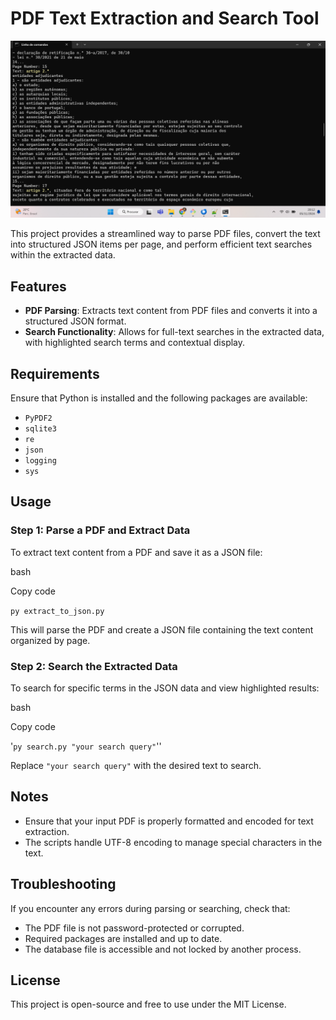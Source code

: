 PDF Text Extraction and Search Tool
===================================

![Project Screenshot](screenshot.png)

This project provides a streamlined way to parse PDF files, convert the text into structured JSON items per page, and perform efficient text searches within the extracted data.

Features
--------

-   **PDF Parsing**: Extracts text content from PDF files and converts it into a structured JSON format.
-   **Search Functionality**: Allows for full-text searches in the extracted data, with highlighted search terms and contextual display.

Requirements
------------

Ensure that Python is installed and the following packages are available:

-   `PyPDF2`
-   `sqlite3`
-   `re`
-   `json`
-   `logging`
-   `sys`

Usage
-----

### Step 1: Parse a PDF and Extract Data

To extract text content from a PDF and save it as a JSON file:

bash

Copy code

`py extract_to_json.py`

This will parse the PDF and create a JSON file containing the text content organized by page.

### Step 2: Search the Extracted Data

To search for specific terms in the JSON data and view highlighted results:

bash

Copy code

'`py search.py "your search query"`''

Replace `"your search query"` with the desired text to search.

Notes
-----

-   Ensure that your input PDF is properly formatted and encoded for text extraction.
-   The scripts handle UTF-8 encoding to manage special characters in the text.

Troubleshooting
---------------

If you encounter any errors during parsing or searching, check that:

-   The PDF file is not password-protected or corrupted.
-   Required packages are installed and up to date.
-   The database file is accessible and not locked by another process.

License
-------

This project is open-source and free to use under the MIT License.

